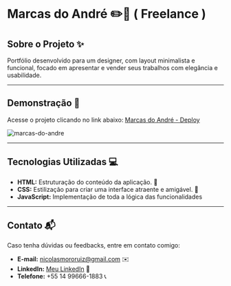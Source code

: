 # Marcas do André ✏️📝 ( Freelance )

## Sobre o Projeto ✨
Portfólio desenvolvido para um designer, com layout minimalista e funcional, focado em apresentar e vender seus trabalhos com elegância e usabilidade.

---

## Demonstração 🚀
Acesse o projeto clicando no link abaixo:
[Marcas do André - Deploy](https://marcasdoandre.netlify.app)

![marcas-do-andre](https://github.com/user-attachments/assets/95ea4055-09ef-48a0-91db-1661a0138ae8)


---

## Tecnologias Utilizadas 💻
- **HTML:** Estruturação do conteúdo da aplicação. 📜
- **CSS:** Estilização para criar uma interface atraente e amigável. 🎨
- **JavaScript:** Implementação de toda a lógica das funcionalidades

---

## Contato 📬
Caso tenha dúvidas ou feedbacks, entre em contato comigo:

- **E-mail:** nicolasmororuiz@gmail.com ✉️
- **LinkedIn:** [Meu LinkedIn](https://www.linkedin.com/in/devnicolas/) 🔗
- **Telefone:** +55 14 99666-1883 📞
